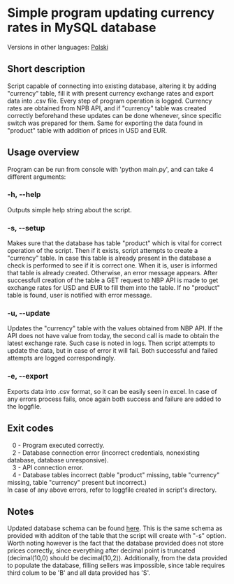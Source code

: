 # Simple program updating currency rates in MySQL database
Versions in other languages:
<a href = https://github.com/MrResor/currency_includer/blob/main/README.pl.md>Polski </a>

## Short description
Script capable of connecting into existing database, altering it by adding "currency" table, fill it with present currency exchange rates and export data into .csv file. Every step of program operation is logged. Currency rates are obtained from NPB API, and if "currency" table was created correctly beforehand these updates can be done whenever, since specific switch was prepared for them. Same for exporting the data found in "product" table with addition of prices in USD and EUR. 

## Usage overview
Program can be run from console with 'python main.py', and can take  4 different arguments:

### -h, --help
Outputs simple help string about the script.

### -s, --setup
Makes sure that the database has table "product" which is vital for correct operation of the script. Then if it exists, script attempts to create a "currency" table. In case this table is already present in the database a check is performed to see if it is correct one. When it is, user is informed that table is already created. Otherwise, an error message appears. After successfull creation of the table a GET request to NBP API is made to get exchange rates for USD and EUR to fill them into the table. If no "product" table is found, user is notified with error message.

### -u, --update
Updates the "currency" table with the values obtained from NBP API. If the  API does not have value from today, the second call is made to obtain the latest exchange rate. Such case is noted in logs. Then script attempts to update the data, but in case of error it will fail. Both successful and failed attempts are logged correspondingly.

### -e, --export
Exports data into .csv format, so it can be easily seen in excel. In case of any errors process fails, once again both success and failure are added to the loggfile.

## Exit codes
&nbsp;&nbsp;&nbsp;0 - Program executed correctly.  
&nbsp;&nbsp;&nbsp;2 - Database connection error (incorrect credentials, nonexisting database, database unresponsive).  
&nbsp;&nbsp;&nbsp;3 - API connection error.  
&nbsp;&nbsp;&nbsp;4 - Database tables incorrect (table "product" missing, table "currency" missing, table "currency" present but incorrect.)  
In case of any above errors, refer to loggfile created in script's directory.
## Notes
Updated database schema can be found <a href = "https://github.com/MrResor/currency_includer/blob/main/dbschema.txt">here</a>. This is the same schema as provided with additon of the table that the script will create with "-s" option. Worth noting however is the fact that the database provided does not store prices correctly, since everything after decimal point is truncated (decimal(10,0) should be decimal(10,2)). Additionally, from the data provided to populate the database, filling sellers was impossible, since table requires third colum to be 'B' and all data provided has 'S'.